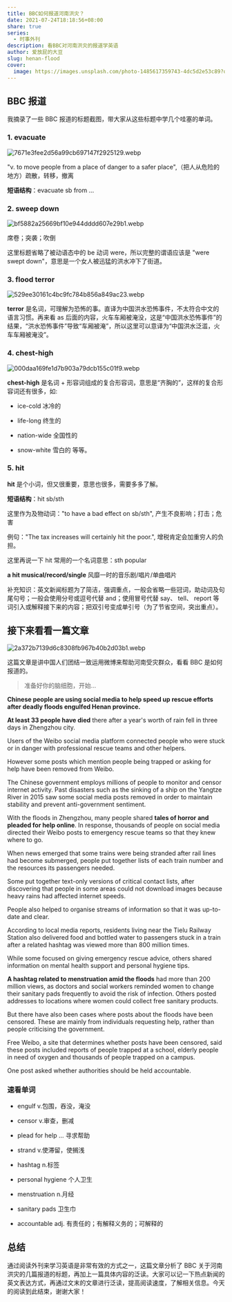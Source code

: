 ```yaml
---  
title: BBC如何报道河南洪灾？  
date: 2021-07-24T18:18:56+08:00  
share: true  
series:  
  - 时事外刊  
description: 看BBC对河南洪灾的报道学英语  
author: 爱放屁的大豆  
slug: henan-flood  
cover:  
  image: https://images.unsplash.com/photo-1485617359743-4dc5d2e53c89?q=80&w=720&auto=format&fit=crop&ixlib=rb-4.0.3&ixid=M3wxMjA3fDB8MHxwaG90by1wYWdlfHx8fGVufDB8fHx8fA%3D%3D  
---  
```


  

  
## BBC 报道
  
我摘录了一些 BBC 报道的标题截图，带大家从这些标题中学几个哇塞的单词。
  

  
### 1. evacuate
  
![7671e3fee2d56a99cb697147f2925129.webp](/images/7671e3fee2d56a99cb697147f2925129.webp)
  

  
"v. to move people from a place of danger to a safer place",（把人从危险的地方）疏散，转移，撤离
  

  
**短语结构**：evacuate sb from ...
  

  
### 2. sweep down
  
![bf5882a25669bf10e944dddd607e29b1.webp](/images/bf5882a25669bf10e944dddd607e29b1.webp)
  

  
席卷；突袭；吹倒
  

  
这里标题省略了被动语态中的 be 动词 were，所以完整的谓语应该是 "were swept down"，意思是一个女人被迅猛的洪水冲下了街道。
  

  

  
### 3. flood terror
  
![529ee30161c4bc9fc784b856a849ac23.webp](/images/529ee30161c4bc9fc784b856a849ac23.webp)
  

  
**terror** 是名词，可理解为恐怖的事。直译为中国洪水恐怖事件，不太符合中文的语言习惯。再来看 as 后面的内容，火车车厢被淹没，这是“中国洪水恐怖事件”的结果，“洪水恐怖事件”导致“车厢被淹”，所以这里可以意译为“中国洪水泛滥，火车车厢被淹没”。
  

  
### 4. chest-high
  
![000daa169fe1d7b903a79dcb155c01f9.webp](/images/000daa169fe1d7b903a79dcb155c01f9.webp)
  
**chest-high** 是名词 + 形容词组成的复合形容词，意思是“齐胸的”，这样的复合形容词还有很多，如:
  
* ice-cold 冰冷的  
  
* life-long 终生的  
  
* nation-wide 全国性的  
  
* snow-white 雪白的 等等。
  

  
### 5. hit
  
**hit** 是个小词，但又很重要，意思也很多，需要多多了解。
  

  
**短语结构**：hit sb/sth
  

  

  
这里作为及物动词："to have a bad effect on sb/sth", 产生不良影响；打击；危害
  

  
例句："The tax increases will certainly hit the poor.", 增税肯定会加重穷人的负担。
  

  
这里再说一下 hit 常用的一个名词意思：sth popular
  

  
**a hit musical/record/single** 风靡一时的音乐剧/唱片/单曲唱片
  

  
补充知识：英文新闻标题为了简洁，强调重点，一般会省略一些冠词，助动词及句尾句号；一般会使用分号或逗号代替 and；使用冒号代替 say、 tell、 report 等词引入或解释接下来的内容；把双引号变成单引号（为了节省空间，突出重点）。
  

  
## 接下来看看一篇文章
  
![2a372b7139d6c8308fb967b40b2d03b1.webp](/images/2a372b7139d6c8308fb967b40b2d03b1.webp)
  
这篇文章是讲中国人们团结一致运用微博来帮助河南受灾群众，看看 BBC 是如何报道的。
  

  
> 准备好你的脑细胞，开始...
  

  
**Chinese people are using social media to help speed up rescue efforts after deadly floods engulfed Henan province.** 
  

  
**At least 33 people have died** there after a year's worth of rain fell in three days in Zhengzhou city.
  

  
Users of the Weibo social media platform connected people who were stuck or in danger with professional rescue teams and other helpers.
  

  
However some posts which mention people being trapped or asking for help have been removed from Weibo.
  

  
The Chinese government employs millions of people to monitor and censor internet activity. Past disasters such as the sinking of a ship on the Yangtze River in 2015 saw some social media posts removed in order to maintain stability and prevent anti-government sentiment.
  

  
With the floods in Zhengzhou, many people shared **tales of horror and pleaded for help online**. In response, thousands of people on social media directed their Weibo posts to emergency rescue teams so that they knew where to go.
  

  
When news emerged that some trains were being stranded after rail lines had become submerged, people put together lists of each train number and the resources its passengers needed.
  

  
Some put together text-only versions of critical contact lists, after discovering that people in some areas could not download images because heavy rains had affected internet speeds.
  

  
People also helped to organise streams of information so that it was up-to-date and clear.
  

  
According to local media reports, residents living near the Tielu Railway Station also delivered food and bottled water to passengers stuck in a train after a related hashtag was viewed more than 800 million times.
  

  
While some focused on giving emergency rescue advice, others shared information on mental health support and personal hygiene tips.
  

  
**A hashtag related to menstruation amid the floods** had more than 200 million views, as doctors and social workers reminded women to change their sanitary pads frequently to avoid the risk of infection. Others posted addresses to locations where women could collect free sanitary products.
  

  
But there have also been cases where posts about the floods have been censored. These are mainly from individuals requesting help, rather than people criticising the government.
  

  
Free Weibo, a site that determines whether posts have been censored, said these posts included reports of people trapped at a school, elderly people in need of oxygen and thousands of people trapped on a campus.
  

  
One post asked whether authorities should be held accountable.
  

  
### 速看单词
  

  
* engulf    v.包围，吞没，淹没
  

  
* censor    v.审查，删减
  

  
* plead for help ... 寻求帮助
  

  
* strand     v.使滞留，使搁浅
  

  
* hashtag   n.标签 
  

  
* personal hygiene 个人卫生
  

  
* menstruation  n.月经
  

  
* sanitary pads 卫生巾
  

  
* accountable adj. 有责任的；有解释义务的；可解释的
  

  
## 总结
  

  
通过阅读外刊来学习英语是非常有效的方式之一，这篇文章分析了 BBC 关于河南洪灾的几篇报道的标题，再加上一篇具体内容的泛读。大家可以记一下热点新闻的英文表达方式，再通过文末的文章进行泛读，提高阅读速度，了解相关信息。今天的阅读到此结束，谢谢大家！